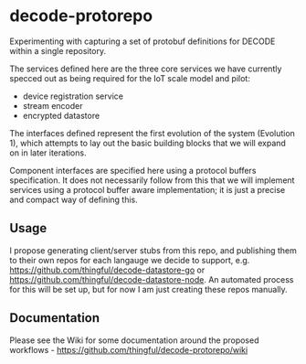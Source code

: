 # decode-protorepo

Experimenting with capturing a set of protobuf definitions for DECODE within
a single repository.

The services defined here are the three core services we have currently
specced out as being required for the IoT scale model and pilot:

* device registration service
* stream encoder
* encrypted datastore

The interfaces defined represent the first evolution of the system (Evolution
1), which attempts to lay out the basic building blocks that we will expand
on in later iterations.

Component interfaces are specified here using a protocol buffers specification. 
It does not necessarily follow from this that we will implement services using
a protocol buffer aware implementation; it is just a precise and compact way 
of defining this.

## Usage

I propose generating client/server stubs from this repo, and publishing them
to their own repos for each langauge we decide to support, e.g.
https://github.com/thingful/decode-datastore-go or
https://github.com/thingful/decode-datastore-node. An automated process for
this will be set up, but for now I am just creating these repos manually.

## Documentation

Please see the Wiki for some documentation around the proposed workflows - https://github.com/thingful/decode-protorepo/wiki
